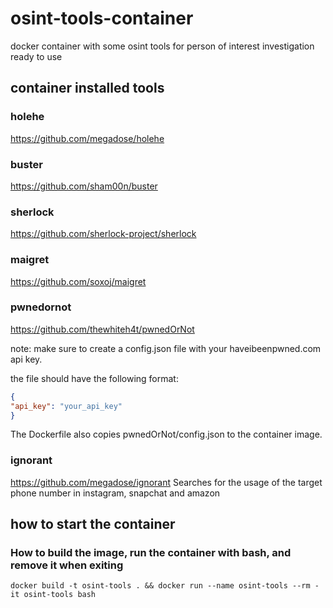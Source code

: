 # osint-tools-container

docker container with some osint tools for person of interest investigation ready to use

## container installed tools

### holehe

https://github.com/megadose/holehe

### buster

https://github.com/sham00n/buster

### sherlock

https://github.com/sherlock-project/sherlock

### maigret

https://github.com/soxoj/maigret

### pwnedornot

https://github.com/thewhiteh4t/pwnedOrNot

note: make sure to create a config.json file with your haveibeenpwned.com api key.

the file should have the following format:

```json
{
"api_key": "your_api_key"
}
```

The Dockerfile also copies pwnedOrNot/config.json to the container image.

### ignorant

https://github.com/megadose/ignorant
Searches for the usage of the target phone number in instagram, snapchat and amazon

## how to start the container

### How to build the image, run the container with bash, and remove it when exiting

`docker build -t osint-tools . && docker run --name osint-tools --rm -it osint-tools bash`